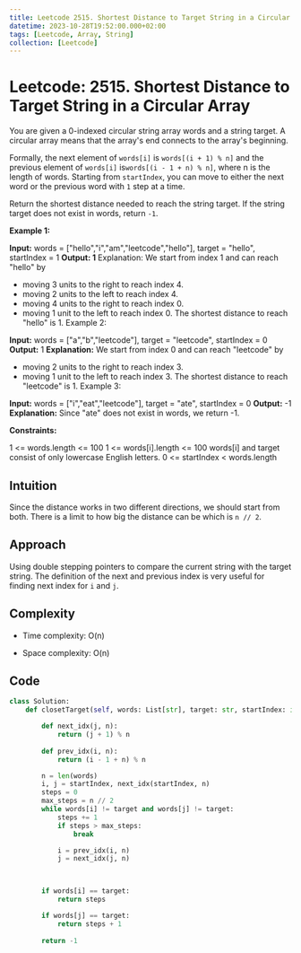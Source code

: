 ```yaml
---
title: Leetcode 2515. Shortest Distance to Target String in a Circular Array
datetime: 2023-10-28T19:52:00.000+02:00
tags: [Leetcode, Array, String]
collection: [Leetcode]
---
```

# Leetcode: 2515. Shortest Distance to Target String in a Circular Array
You are given a 0-indexed circular string array words and a string target. A circular array means that the array's end connects to the array's beginning.

Formally, the next element of `words[i]` is `words[(i + 1) % n]` and the previous element of `words[i]` is`words[(i - 1 + n) % n]`, where n is the length of words.
Starting from `startIndex`, you can move to either the next word or the previous word with `1` step at a time.

Return the shortest distance needed to reach the string target. If the string target does not exist in words, return `-1`.

 

**Example 1:**

**Input:** words = ["hello","i","am","leetcode","hello"], target = "hello", startIndex = 1
**Output: 1**
Explanation: We start from index 1 and can reach "hello" by

- moving 3 units to the right to reach index 4.
- moving 2 units to the left to reach index 4.
- moving 4 units to the right to reach index 0.
- moving 1 unit to the left to reach index 0.
The shortest distance to reach "hello" is 1.
Example 2:

**Input:** words = ["a","b","leetcode"], target = "leetcode", startIndex = 0
**Output:** 1
**Explanation:** We start from index 0 and can reach "leetcode" by

- moving 2 units to the right to reach index 3.
- moving 1 unit to the left to reach index 3.
The shortest distance to reach "leetcode" is 1.
Example 3:

**Input:** words = ["i","eat","leetcode"], target = "ate", startIndex = 0
**Output:** -1
**Explanation:** Since "ate" does not exist in words, we return -1.

**Constraints:**

1 <= words.length <= 100
1 <= words[i].length <= 100
words[i] and target consist of only lowercase English letters.
0 <= startIndex < words.length



## Intuition
Since the distance works in two different directions, we should start from both. There is a limit to how big the distance can be which is `n // 2`.

## Approach
Using double stepping pointers to compare the current string with the target string. The definition of the next and previous index is very useful for finding next index for `i` and `j`.

## Complexity
- Time complexity:
O(n)

- Space complexity:
O(n)

## Code
```python
class Solution:
    def closetTarget(self, words: List[str], target: str, startIndex: int) -> int:

        def next_idx(j, n):
            return (j + 1) % n
        
        def prev_idx(i, n):
            return (i - 1 + n) % n

        n = len(words)
        i, j = startIndex, next_idx(startIndex, n)
        steps = 0
        max_steps = n // 2
        while words[i] != target and words[j] != target:
            steps += 1
            if steps > max_steps:
                break

            i = prev_idx(i, n)
            j = next_idx(j, n)

            

        if words[i] == target:
            return steps

        if words[j] == target:
            return steps + 1
        
        return -1
```